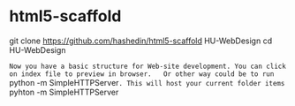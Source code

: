 html5-scaffold
==============

git clone https://github.com/hashedin/html5-scaffold HU-WebDesign
cd HU-WebDesign

`Now you have a basic structure for Web-site development. You can click on index file to preview in browser.  
 Or other way could be to run `python -m SimpleHTTPServer`. This will host your current folder items`
pyhton -m SimpleHTTPServer  
